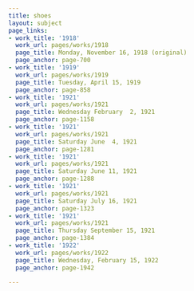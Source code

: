 ```yaml
---
title: shoes
layout: subject
page_links:
- work_title: '1918'
  work_url: pages/works/1918
  page_title: Monday, November 16, 1918 (original)
  page_anchor: page-700
- work_title: '1919'
  work_url: pages/works/1919
  page_title: Tuesday, April 15, 1919
  page_anchor: page-858
- work_title: '1921'
  work_url: pages/works/1921
  page_title: Wednesday February  2, 1921
  page_anchor: page-1158
- work_title: '1921'
  work_url: pages/works/1921
  page_title: Saturday June  4, 1921
  page_anchor: page-1281
- work_title: '1921'
  work_url: pages/works/1921
  page_title: Saturday June 11, 1921
  page_anchor: page-1288
- work_title: '1921'
  work_url: pages/works/1921
  page_title: Saturday July 16, 1921
  page_anchor: page-1323
- work_title: '1921'
  work_url: pages/works/1921
  page_title: Thursday September 15, 1921
  page_anchor: page-1384
- work_title: '1922'
  work_url: pages/works/1922
  page_title: Wednesday, February 15, 1922
  page_anchor: page-1942

---
```

